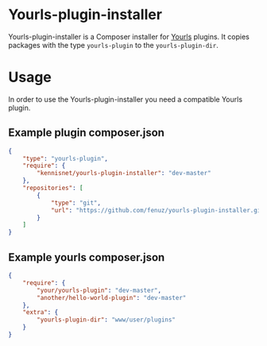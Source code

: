 Yourls-plugin-installer
=======================

Yourls-plugin-installer is a Composer installer for [Yourls](http://yourls.org/) 
plugins. It copies packages with the type `yourls-plugin` to the
`yourls-plugin-dir`.

Usage
=====

In order to use the Yourls-plugin-installer you need a compatible Yourls plugin. 

Example plugin composer.json
--------------------

```json
{
    "type": "yourls-plugin",
    "require": {
        "kennisnet/yourls-plugin-installer": "dev-master"
    },
    "repositories": [
        {
            "type": "git",
            "url": "https://github.com/fenuz/yourls-plugin-installer.git"
        }    
    ]
}
```

Example yourls composer.json
----------------------------


```json
{
    "require": {
        "your/yourls-plugin": "dev-master",
        "another/hello-world-plugin": "dev-master"
    },
    "extra": {
        "yourls-plugin-dir": "www/user/plugins"
    }
}
```
